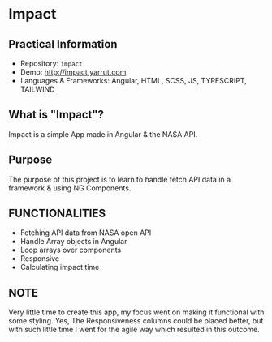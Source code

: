# Impact

## Practical Information

* Repository: `impact`
* Demo: http://impact.yarrut.com
* Languages & Frameworks: Angular, HTML, SCSS, JS, TYPESCRIPT, TAILWIND

## What is "Impact"?
Impact is a simple App made in Angular & the NASA API.

## Purpose
The purpose of this project is to learn to handle fetch API data in a framework & using NG Components.

## FUNCTIONALITIES
- Fetching API data from NASA open API
- Handle Array objects in Angular
- Loop arrays over components
- Responsive
- Calculating impact time

## NOTE
Very little time to create this app, my focus went on making it functional with some styling. 
Yes, The Responsiveness columns could be placed better, but with such little time I went for the agile way which resulted in this outcome.



